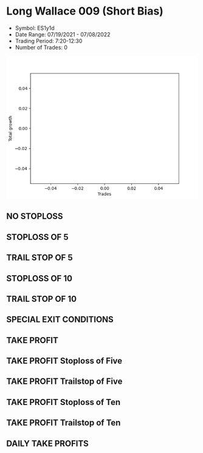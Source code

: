 # Long Wallace 009 (Short Bias)
- Symbol: ES1y1d
- Date Range: 07/19/2021 - 07/08/2022
- Trading Period: 7:20-12:30
- Number of Trades: 0

![Plot](LongWallace009ES1y1d(ShortBias).png)
## NO STOPLOSS









## STOPLOSS OF 5









## TRAIL STOP OF 5









## STOPLOSS OF 10









## TRAIL STOP OF 10









## SPECIAL EXIT CONDITIONS 


## TAKE PROFIT






## TAKE PROFIT Stoploss of Five






## TAKE PROFIT Trailstop of Five






## TAKE PROFIT Stoploss of Ten






## TAKE PROFIT Trailstop of Ten






## DAILY TAKE PROFITS









